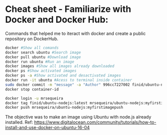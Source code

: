 #  Cheat sheet - Familiarize with Docker and Docker Hub:

Commands that helped me to iteract with docker and create a public repository on DockerHub.

```bash
docker #Show all comands
docker search ubuntu #Search image
docker pull ubuntu #Download image
docker run ubuntu #Run an image
docker images #Show all images already downloaded
docker ps #Show activated images
docker ps -a #Show activated and desactivated images
docker run -it ubuntu #Acess to terminal inside container
sudo docker commit -m "message" -a "Author" 996cc7227002 finid/ubuntu-nodejs #Save image after doing changes
docker stop container-id 

docker login -u mrsequeira
docker tag finid/ubuntu-nodejs:latest mrsequeira/ubuntu-nodejs:myfirstimagepush #Tag created image to docker hub repository
docker push mrsequeira/ubuntu-nodejs:myfirstimagepush
``` 

The objective was to make an image using Ubuntu with node.js already installed.
Ref: https://www.digitalocean.com/community/tutorials/how-to-install-and-use-docker-on-ubuntu-16-04